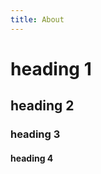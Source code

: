 ```yaml
---
title: About
---
```


# heading 1

<Content chunks={10} />

## heading 2

<Content chunks={3} />

### heading 3

<Content chunks={3} />

#### heading 4
